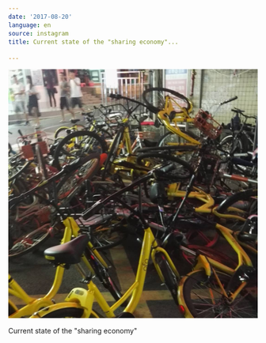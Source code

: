 ```yaml
---
date: '2017-08-20'
language: en
source: instagram
title: Current state of the "sharing economy"...

---
```


![](/uploads/instagram/201708/66a5b18f7a8fc6ef3cb2b82e0ad306d4.jpg)

Current state of the "sharing economy"
            